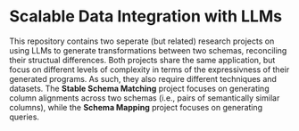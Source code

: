# Scalable Data Integration with LLMs
This repository contains two seperate (but related) research projects on using LLMs to generate transformations between two schemas, reconciling their structual differences. Both projects share the same application, but focus on different levels of complexity in terms of the expressivness of their generated programs. As such, they also require different techniques and datasets. 
The **Stable Schema Matching** project focuses on generating column alignments across two schemas (i.e., pairs of semantically similar columns), while the **Schema Mapping** project focuses on generating queries.
